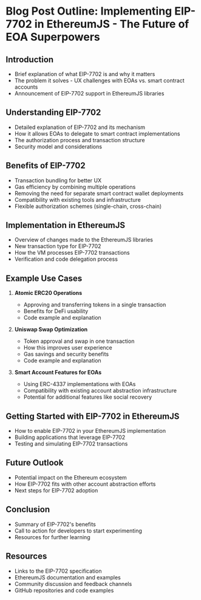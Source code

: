 # Blog Post Outline: Implementing EIP-7702 in EthereumJS - The Future of EOA Superpowers

## Introduction
- Brief explanation of what EIP-7702 is and why it matters
- The problem it solves - UX challenges with EOAs vs. smart contract accounts
- Announcement of EIP-7702 support in EthereumJS libraries

## Understanding EIP-7702
- Detailed explanation of EIP-7702 and its mechanism
- How it allows EOAs to delegate to smart contract implementations
- The authorization process and transaction structure
- Security model and considerations

## Benefits of EIP-7702
- Transaction bundling for better UX
- Gas efficiency by combining multiple operations
- Removing the need for separate smart contract wallet deployments
- Compatibility with existing tools and infrastructure
- Flexible authorization schemes (single-chain, cross-chain)

## Implementation in EthereumJS
- Overview of changes made to the EthereumJS libraries
- New transaction type for EIP-7702
- How the VM processes EIP-7702 transactions
- Verification and code delegation process

## Example Use Cases
1. **Atomic ERC20 Operations**
   - Approving and transferring tokens in a single transaction
   - Benefits for DeFi usability
   - Code example and explanation

2. **Uniswap Swap Optimization**
   - Token approval and swap in one transaction
   - How this improves user experience
   - Gas savings and security benefits
   - Code example and explanation

3. **Smart Account Features for EOAs**
   - Using ERC-4337 implementations with EOAs
   - Compatibility with existing account abstraction infrastructure
   - Potential for additional features like social recovery

## Getting Started with EIP-7702 in EthereumJS
- How to enable EIP-7702 in your EthereumJS implementation
- Building applications that leverage EIP-7702
- Testing and simulating EIP-7702 transactions

## Future Outlook
- Potential impact on the Ethereum ecosystem
- How EIP-7702 fits with other account abstraction efforts
- Next steps for EIP-7702 adoption

## Conclusion
- Summary of EIP-7702's benefits
- Call to action for developers to start experimenting
- Resources for further learning

## Resources
- Links to the EIP-7702 specification
- EthereumJS documentation and examples
- Community discussion and feedback channels
- GitHub repositories and code examples 